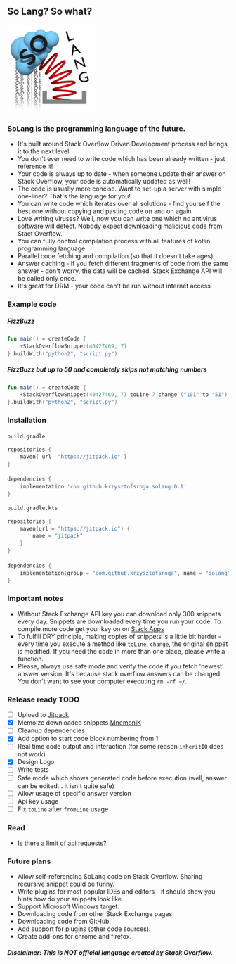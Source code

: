 So Lang? So what?
---
<img src=Logo.png width=200 height=200/>

### SoLang is the programming language of the future.
 - It's built around Stack Overflow Driven Development process and brings it to the next level
 - You don't ever need to write code which has been already written - just reference it!
 - Your code is always up to date - when someone update their answer on Stack Overflow, your code is automatically updated as well!
 - The code is usually more concise. Want to set-up a server with simple one-liner? That's the language for you!
 - You can write code which iterates over all solutions - find yourself the best one without copying and pasting code on and on again
 - Love writing viruses? Well, now you can write one which no antivirus software will detect. Nobody expect downloading malicious code from Stact Overflow.
 - You can fully control compilation process with all features of kotlin programming language
 - Parallel code fetching and compilation (so that it doesn't take ages)
 - Answer caching - if you fetch different fragments of code from the same answer - don't worry, the data will be cached. Stack Exchange API will be called only once.
 - It's great for DRM - your code can't be run without internet access

### Example code
##### FizzBuzz
```kotlin
fun main() = createCode {
    +StackOverflowSnippet(40427469, 7)
}.buildWith("python2", "script.py")
```
##### FizzBuzz but up to 50 and completely skips not matching numbers
```kotlin
fun main() = createCode {
    +StackOverflowSnippet(40427469, 7) toLine 7 change ("101" to "51")
}.buildWith("python2", "script.py")
```


### Installation

`build.gradle`
```groovy
repositories {
    maven{ url  "https://jitpack.io" }
}

dependencies {
    implementation 'com.github.krzysztofsroga.solang:0.1'
}
```

`build.gradle.kts`
```kotlin 
repositories {
    maven(url = "https://jitpack.io") {
        name = "jitpack"
    }
}

dependencies {
    implementation(group = "com.github.krzysztofsroga", name = "solang", version = "0.1")
}
```





### Important notes
 - Without Stack Exchange API key you can download only 300 snippets every day. Snippets are downloaded every time you run your code. To compile more code get your key on on [Stack Apps](http://stackapps.com/apps/oauth/register)
 - To fulfill DRY principle, making copies of snippets is a little bit harder - every time you execute a method like `toLine`, `change`, the original snippet is modified. If you need the code in more than one place, please write a function.
 - Please, always use safe mode and verify the code if you fetch 'newest' answer version. It's because stack overflow answers can be changed. You don't want to see your computer executing `rm -rf ~/`.

### Release ready TODO
 - [ ] Upload to [Jitpack](https://jitpack.io/)
 - [x] Memoize downloaded snippets [MnemoniK](https://github.com/aballano/MnemoniK)
 - [ ] Cleanup dependencies
 - [x] Add option to start code block numbering from 1
 - [ ] Real time code output and interaction (for some reason `inheritIO` does not work)
 - [x] Design Logo
 - [ ] Write tests
 - [ ] Safe mode which shows generated code before execution (well, answer can be edited... it isn't quite safe)
 - [ ] Allow usage of specific answer version
 - [ ] Api key usage
 - [ ] Fix `toLine` after `fromLine` usage
### Read
 - [Is there a limit of api requests?](https://stackapps.com/questions/3055/is-there-a-limit-of-api-requests)

### Future plans
 - Allow self-referencing SoLang code on Stack Overflow. Sharing recursive snippet could be funny.
 - Write plugins for most popular IDEs and editors - it should show you hints how do your snippets look like.
 - Support Microsoft Windows target.
 - Downloading code from other Stack Exchange pages.
 - Downloading code from GitHub.
 - Add support for plugins (other code sources).
 - Create add-ons for chrome and firefox.

##### Disclaimer: This is NOT official language created by Stack Overflow. 
